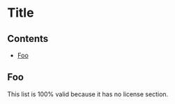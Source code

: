 # Title

## Contents

- [Foo](#foo)

## Foo

This list is 100% valid because it has no license section.
